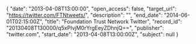 {
  "date": "2013-04-08T13:00:00", 
  "open_access": false, 
  "target_url": "https://twitter.com/FTNtweets/", 
  "description": "", 
  "end_date": "2014-06-01T02:15:00Z", 
  "title": "Foundation Trust Network Twitter", 
  "record_id": "20130408T130000/q5xPIvjM0rYrgEeyZDhnjQ==", 
  "publisher": "twitter.com", 
  "start_date": "2013-04-08T13:00:00Z", 
  "subject": null
}


